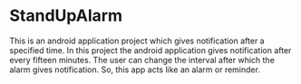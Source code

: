 # StandUpAlarm

This is an android application project which gives notification after a specified time. In this project the android application gives notification after every fifteen minutes. The user can change the interval after which the alarm gives notification. So, this app acts like an alarm or reminder.
